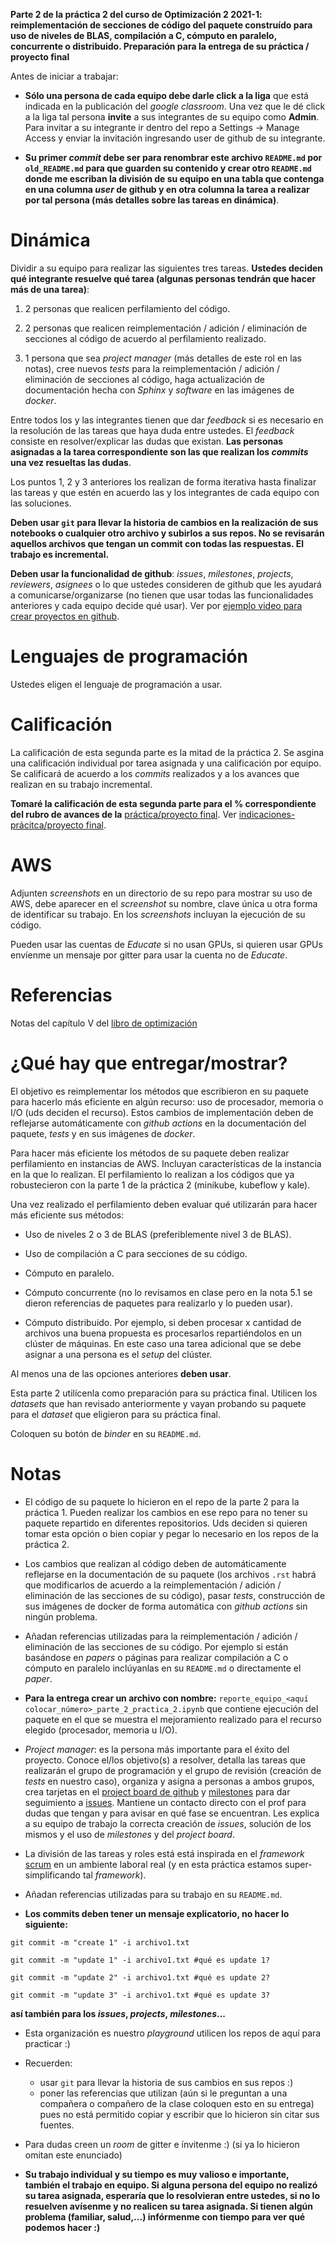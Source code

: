 **Parte 2 de la práctica 2 del curso de Optimización 2 2021-1: reimplementación de secciones de código del paquete construído para uso de niveles de BLAS, compilación a C, cómputo en paralelo, concurrente o distribuido. Preparación para la entrega de su práctica / proyecto final**

Antes de iniciar a trabajar: 


* **Sólo una persona de cada equipo debe darle click a la liga** que está indicada en la publicación del *google classroom*. Una vez que le dé click a la liga tal persona **invite** a sus integrantes de su equipo como **Admin**. Para invitar a su integrante ir dentro del repo a Settings -> Manage Access y enviar la invitación ingresando user de github de su integrante.

* **Su primer *commit* debe ser para renombrar este archivo `README.md` por `old_README.md` para que guarden su contenido y crear otro `README.md` donde me escriban la división de su equipo en una tabla que contenga en una columna *user* de github y en otra columna la tarea a realizar por tal persona (más detalles sobre las tareas en dinámica)**.    
   

# Dinámica

Dividir a su equipo para realizar las siguientes tres tareas. **Ustedes deciden qué integrante resuelve qué tarea (algunas personas tendrán que hacer más de una tarea)**:


1. 2 personas que realicen perfilamiento del código.  

2. 2 personas que realicen reimplementación / adición / eliminación de secciones al código de acuerdo al perfilamiento realizado. 

3. 1 persona que sea *project manager* (más detalles de este rol en las notas), cree nuevos *tests* para la reimplementación / adición / eliminación de secciones al código, haga actualización de documentación hecha con *Sphinx* y *software* en las imágenes de *docker*.

Entre todos los y las integrantes tienen que dar *feedback* si es necesario en la resolución de las tareas que haya duda entre ustedes. El *feedback* consiste en resolver/explicar las dudas que existan. **Las personas asignadas a la tarea correspondiente son las que realizan los *commits* una vez resueltas las dudas**.

Los puntos 1, 2 y 3 anteriores los realizan de forma iterativa hasta finalizar las tareas y que estén en acuerdo las y los integrantes de cada equipo con las soluciones.

**Deben usar `git` para llevar la historia de cambios en la realización de sus notebooks o cualquier otro archivo y subirlos a sus repos. No se revisarán aquellos archivos que tengan un commit con todas las respuestas. El trabajo es incremental.**

**Deben usar la funcionalidad de github**: *issues*, *milestones*, *projects*, *reviewers*, *asignees* o lo que ustedes consideren de github que les ayudará a comunicarse/organizarse (no tienen que usar todas las funcionalidades anteriores y cada equipo decide qué usar). Ver por [ejemplo video para crear proyectos en github](https://youtu.be/z4Xpif7HI04).

# Lenguajes de programación

Ustedes eligen el lenguaje de programación a usar.

# Calificación

La calificación de esta segunda parte es la mitad de la práctica 2. Se asgina una calificación individual por tarea asignada y una calificación por equipo. Se calificará de acuerdo a los *commits* realizados y a los avances que realizan en su trabajo incremental. 

**Tomaré la calificación de esta segunda parte para el % correspondiente del rubro de avances de la** [práctica/proyecto final](https://github.com/ITAM-DS/analisis-numerico-computo-cientifico/tree/optimizacion-2-2021-1/proyecto_final). Ver [indicaciones-prácitca/proyecto final](https://github.com/ITAM-DS/analisis-numerico-computo-cientifico/tree/optimizacion-2-2021-1/proyecto_final/indicaciones#indicaciones).

# AWS

Adjunten *screenshots* en un directorio de su repo para mostrar su uso de AWS, debe aparecer en el *screenshot* su nombre, clave única u otra forma de identificar su trabajo. En los *screenshots* incluyan la ejecución de su código.

Pueden usar las cuentas de *Educate* si no usan GPUs, si quieren usar GPUs envíenme un mensaje por gitter para usar la cuenta no de *Educate*. 

# Referencias

Notas del capítulo V del [libro de optimización](https://itam-ds.github.io/analisis-numerico-computo-cientifico/README.html)

# ¿Qué hay que entregar/mostrar?

El objetivo es reimplementar los métodos que escribieron en su paquete para hacerlo más eficiente en algún recurso: uso de procesador, memoria o I/O (uds deciden el recurso). Estos cambios de implementación deben de reflejarse automáticamente con *github actions* en la documentación del paquete, *tests* y en sus imágenes de *docker*.

Para hacer más eficiente los métodos de su paquete deben realizar perfilamiento en instancias de AWS. Incluyan características de la instancia en la que lo realizan. El perfilamiento lo realizan a los códigos que ya robustecieron con la parte 1 de la práctica 2 (minikube, kubeflow y kale). 

Una vez realizado el perfilamiento deben evaluar qué utilizarán para hacer más eficiente sus métodos:

* Uso de niveles 2 o 3 de BLAS (preferiblemente nivel 3 de BLAS).

* Uso de compilación a C para secciones de su código.

* Cómputo en paralelo.

* Cómputo concurrente (no lo revisamos en clase pero en la nota 5.1 se dieron referencias de paquetes para realizarlo y lo pueden usar).

* Cómputo distribuido. Por ejemplo, si deben procesar x cantidad de archivos una buena propuesta es procesarlos repartiéndolos en un clúster de máquinas. En este caso una tarea adicional que se debe asignar a una persona es el *setup* del clúster.

Al menos una de las opciones anteriores **deben usar**.

Esta parte 2 utilícenla como preparación para su práctica final. Utilicen los *datasets* que han revisado anteriormente y vayan probando su paquete para el *dataset* que eligieron para su práctica final.

Coloquen su botón de *binder* en su `README.md`.


# Notas

* El código de su paquete lo hicieron en el repo de la parte 2 para la práctica 1. Pueden realizar los cambios en ese repo para no tener su paquete repartido en diferentes repositorios. Uds deciden si quieren tomar esta opción o bien copiar y pegar lo necesario en los repos de la práctica 2.

* Los cambios que realizan al código deben de automáticamente reflejarse en la documentación de su paquete (los archivos `.rst` habrá que modificarlos de acuerdo a la reimplementación / adición / eliminación de las secciones de su código), pasar *tests*, construcción de sus imágenes de docker de forma automática con *github actions* sin ningún problema.

* Añadan referencias utilizadas para la reimplementación / adición / eliminación de las secciones de su código. Por ejemplo si están basándose en *papers* o páginas para realizar compilación a C o cómputo en paralelo inclúyanlas en su `README.md` o directamente el *paper*.

* **Para la entrega crear un archivo con nombre:** `reporte_equipo_<aquí colocar_número>_parte_2_practica_2.ipynb` que contiene ejecución del paquete en el que se muestra el mejoramiento realizado para el recurso elegido (procesador, memoria u I/O).

* *Project manager*: es la persona más importante para el éxito del proyecto. Conoce el/los objetivo(s) a resolver, detalla las tareas que realizarán el grupo de programación y el grupo de revisión (creación de *tests* en nuestro caso), organiza y asigna a personas a ambos grupos, crea tarjetas en el [project board de github](https://help.github.com/en/github/managing-your-work-on-github/creating-a-project-board) y [milestones](https://help.github.com/en/github/managing-your-work-on-github/tracking-the-progress-of-your-work-with-milestones) para dar seguimiento a [issues](https://help.github.com/en/github/managing-your-work-on-github/creating-an-issue). Mantiene un contacto directo con el prof para dudas que tengan y para avisar en qué fase se encuentran. Les explica a su equipo de trabajo la correcta creación de *issues*, solución de los mismos y el uso de *milestones* y del *project board*.

* La división de las tareas y roles está está inspirada en el *framework* [scrum](https://www.youtube.com/watch?v=b02ZkndLk1Y&feature=emb_logo) en un ambiente laboral real (y en esta práctica estamos super-simplificando tal *framework*).

* Añadan referencias utilizadas para su trabajo en su `README.md`.

* **Los commits deben tener un mensaje explicatorio, no hacer lo siguiente:**

```
git commit -m "create 1" -i archivo1.txt

git commit -m "update 1" -i archivo1.txt #qué es update 1?

git commit -m "update 2" -i archivo1.txt #qué es update 2?

git commit -m "update 3" -i archivo1.txt #qué es update 3?
```

**así también para los *issues*, *projects*, *milestones*...**

* Esta organización es nuestro *playground* utilicen los repos de aquí para practicar :)

* Recuerden:

    * usar `git` para llevar la historia de sus cambios en sus repos :)
    * poner las referencias que utilizan (aún si le preguntan a una compañera o compañero de la clase coloquen esto en su entrega) pues no está permitido copiar y escribir que lo hicieron sin citar sus fuentes.


* Para dudas creen un *room* de gitter e ínvitenme :) (si ya lo hicieron omitan este enunciado)

* **Su trabajo individual y su tiempo es muy valioso e importante, también el trabajo en equipo. Si alguna persona del equipo no realizó su tarea asignada, esperaría que lo resolvieran entre ustedes, si no lo resuelven avísenme y no realicen su tarea asignada. Si tienen algún problema (familiar, salud,...) infórmenme con tiempo para ver qué podemos hacer :)**


